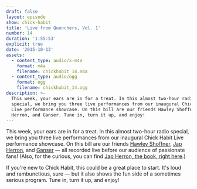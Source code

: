 ```yaml
---
draft: false 
layout: episode
show: chick-habit
title: 'Live from Quenchers, Vol. 1'
number: 14
duration: '1:55:53'
explicit: true
date: '2015-10-13'
assets:
  - content_type: audio/x-m4a
    format: m4a
    filename: chickhabit_14.m4a
  - content_type: audio/ogg
    format: ogg
    filename: chickhabit_14.ogg
description: >-
  This week, your ears are in for a treat. In this almost two-hour radio
  special, we bring you three live performances from our inaugural Chick Habit
  Live performance showcase. On this bill are our friends Hawley Shoffner, Jap
  Herron, and Ganser. Tune in, turn it up, and enjoy!
---
```

This week, your ears are in for a treat. In this almost two-hour radio special, we bring you three live performances from our inaugural Chick Habit Live performance showcase. On this bill are our friends [Hawley Shoffner](http://hawleyshoffner.com), [Jap Herron](http://japherron.bandcamp.com), and [Ganser](http://ganser.bandcamp.com) &mdash; all recorded live before our audience of passionate fans! (Also, for the curious, you can find [Jap Herron, the book, right here](https://archive.org/stream/japherronnovelwr00hutciala).)

If you're new to Chick Habit, this could be a great place to start. It's loud and rambunctious, sure &mdash; but it also shows the fun side of a sometimes serious program. Tune in, turn it up, and enjoy!
